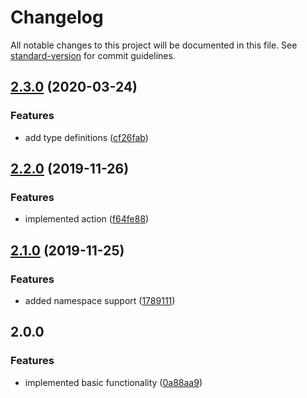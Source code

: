 # Changelog

All notable changes to this project will be documented in this file. See [standard-version](https://github.com/conventional-changelog/standard-version) for commit guidelines.

## [2.3.0](https://github.com/andres-kovalev/reducer-generator/compare/2.2.0...2.3.0) (2020-03-24)


### Features

* add type definitions ([cf26fab](https://github.com/andres-kovalev/reducer-generator/commit/cf26fab77b7296affb1a60608be98c96145cfe7b))

## [2.2.0](https://github.com/andres-kovalev/reducer-generator/compare/2.1.0...2.2.0) (2019-11-26)


### Features

* implemented  action ([f64fe88](https://github.com/andres-kovalev/reducer-generator/commit/f64fe88492d6127fe3a32affa96c5971f340efd3))

## [2.1.0](https://github.com/andres-kovalev/reducer-generator/compare/2.0.3...2.1.0) (2019-11-25)


### Features

* added namespace support ([1789111](https://github.com/andres-kovalev/reducer-generator/commit/1789111a4b964e14b38da8e8545e1964202148aa))

## 2.0.0

### Features

* implemented basic functionality ([0a88aa9](https://github.com/andres-kovalev/immutable-object-update/tree/0a88aa9f73b43af448411b98f148d2f15270f62b))
